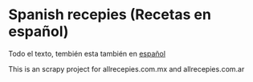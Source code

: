 # Spanish recepies (Recetas en español)

Todo el texto, tembién esta también en [español](spanish.md)

This is an scrapy project for allrecepies.com.mx and allrecepies.com.ar